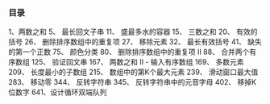 ### 目录
1、两数之和
5、 最长回文子串
11、 盛最多水的容器
15、 三数之和
20、 有效的括号
26、 删除排序数组中的重复项
27、 移除元素
32、 最长有效括号
41、 缺失的第一个正数
75、 颜色分类
80、 删除排序数组中的重复项 II
88、 合并两个有序数组
125、 验证回文串
167、 两数之和 II - 输入有序数组
169、 多数元素
209、 长度最小的子数组
215、 数组中的第K个最大元素
239、 滑动窗口最大值
283、 移动零
344、 反转字符串
345、 反转字符串中的元音字母
402、 移掉K位数字
641、设计循环双端队列
